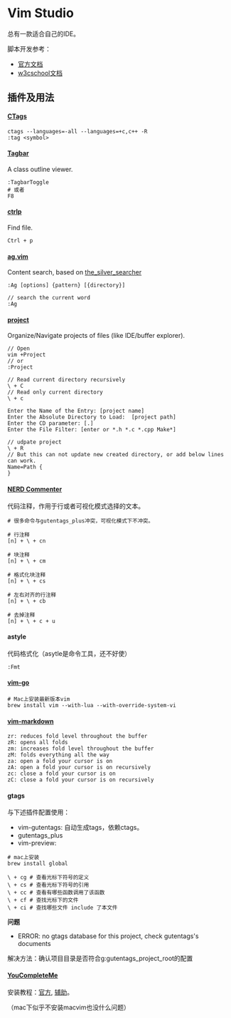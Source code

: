 # Vim Studio

总有一款适合自己的IDE。 

脚本开发参考：
* [官方文档](https://www.vim.org/scripts/) 
* [w3cschool文档](https://www.w3cschool.cn/vim/nckx1pu0.html)

## 插件及用法

#### [CTags](http://ctags.sourceforge.net/)
```
ctags --languages=-all --languages=+c,c++ -R
:tag <symbol>
```

#### [Tagbar](https://github.com/majutsushi/tagbar)
A class outline viewer.
```
:TagbarToggle
# 或者
F8
```

#### [ctrlp](https://github.com/ctrlpvim/ctrlp.vim)
Find file.
```
Ctrl + p
```

#### [ag.vim](https://github.com/rking/ag.vim)
Content search, based on [the_silver_searcher](https://github.com/ggreer/the_silver_searcher)
```
:Ag [options] {pattern} [{directory}]
 
// search the current word
:Ag
```

#### [project](http://www.vim.org/scripts/script.php?script_id=69)
Organize/Navigate projects of files (like IDE/buffer explorer).
```
// Open
vim +Project
// or
:Project
 
// Read current directory recursively
\ + C
// Read only current directory
\ + c

Enter the Name of the Entry: [project name]
Enter the Absolute Directory to Load:  [project path]
Enter the CD parameter: [.]
Enter the File Filter: [enter or *.h *.c *.cpp Make*]
 
// udpate project
\ + R
// But this can not update new created directory, or add below lines can work.
Name=Path {
}
```

#### [NERD Commenter](https://github.com/preservim/nerdcommenter)
代码注释，作用于行或者可视化模式选择的文本。
```
# 很多命令与gutentags_plus冲突，可视化模式下不冲突。

# 行注释
[n] + \ + cn

# 块注释
[n] + \ + cm

# 格式化块注释
[n] + \ + cs

# 左右对齐的行注释
[n] + \ + cb

# 去掉注释
[n] + \ + c + u
```

#### astyle
代码格式化（asytle是命令工具，还不好使）
```
:Fmt
```

#### [vim-go](https://github.com/fatih/vim-go)

```
# Mac上安装最新版本vim
brew install vim --with-lua --with-override-system-vi
```

#### [vim-markdown](https://github.com/fatih/vim-markdown)
```
zr: reduces fold level throughout the buffer
zR: opens all folds
zm: increases fold level throughout the buffer
zM: folds everything all the way
za: open a fold your cursor is on
zA: open a fold your cursor is on recursively
zc: close a fold your cursor is on
zC: close a fold your cursor is on recursively
```

#### gtags

与下述插件配置使用：
* vim-gutentags: 自动生成tags，依赖ctags。
* gutentags_plus
* vim-preview: 

```
# mac上安装
brew install global

\ + cg # 查看光标下符号的定义
\ + cs # 查看光标下符号的引用
\ + cc # 查看有哪些函数调用了该函数
\ + cf # 查找光标下的文件
\ + ci # 查找哪些文件 include 了本文件

```

**问题**

* ERROR: no gtags database for this project, check gutentags's documents

解决方法：确认项目目录是否符合g:gutentags_project_root的配置


#### [YouCompleteMe](https://github.com/ycm-core/YouCompleteMe)
安装教程：[官方](https://github.com/ycm-core/YouCompleteMe#macos), [辅助](https://vimjc.com/vim-youcompleteme-install.html)。

（mac下似乎不安装macvim也没什么问题）
